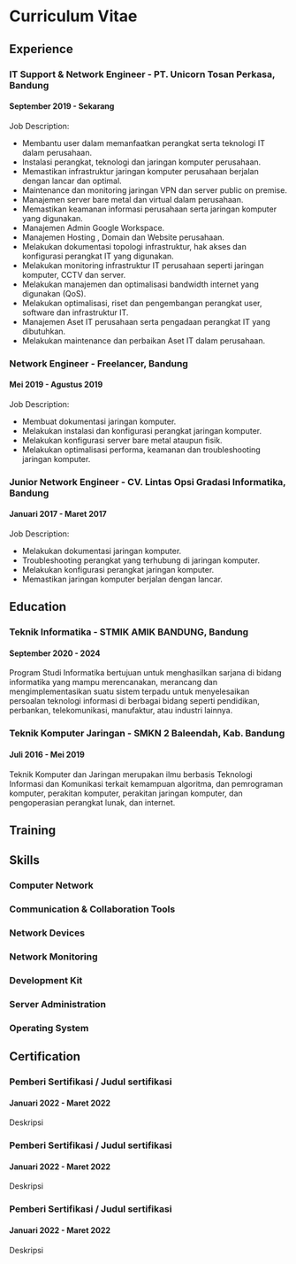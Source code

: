 # Curriculum Vitae

## Experience

### IT Support & Network Engineer - PT. Unicorn Tosan Perkasa, Bandung

#### September 2019 - Sekarang

Job Description:

* Membantu user dalam memanfaatkan perangkat serta teknologi IT dalam perusahaan.&#x20;
* Instalasi perangkat, teknologi dan jaringan komputer perusahaan.
* Memastikan infrastruktur jaringan komputer perusahaan berjalan dengan lancar dan optimal.
* Maintenance dan monitoring jaringan VPN dan server public on premise.
* Manajemen server bare metal dan virtual dalam perusahaan.
* Memastikan keamanan informasi perusahaan serta jaringan komputer yang digunakan.
* Manajemen Admin Google Workspace.
* Manajemen Hosting , Domain dan Website perusahaan.
* Melakukan dokumentasi topologi infrastruktur, hak akses dan konfigurasi perangkat IT yang digunakan.&#x20;
* Melakukan monitoring infrastruktur IT perusahaan seperti jaringan komputer, CCTV dan server.
* Melakukan manajemen dan optimalisasi bandwidth internet yang digunakan (QoS).
* Melakukan optimalisasi, riset dan pengembangan perangkat user, software dan infrastruktur IT.&#x20;
* Manajemen Aset IT perusahaan serta pengadaan perangkat IT yang dibutuhkan.
* Melakukan maintenance dan perbaikan Aset IT dalam perusahaan.

### Network Engineer - Freelancer, Bandung

#### Mei 2019 - Agustus 2019

Job Description:

* Membuat dokumentasi jaringan komputer.
* Melakukan instalasi dan konfigurasi perangkat jaringan komputer.
* Melakukan konfigurasi server bare metal ataupun fisik.
* Melakukan optimalisasi performa, keamanan dan troubleshooting jaringan komputer.

### Junior Network Engineer - CV. Lintas Opsi Gradasi Informatika, Bandung

#### Januari 2017 - Maret 2017

Job Description:

* Melakukan dokumentasi jaringan komputer.
* Troubleshooting perangkat yang terhubung di jaringan komputer.
* Melakukan konfigurasi perangkat jaringan komputer.
* Memastikan jaringan komputer berjalan dengan lancar.

## Education

### Teknik Informatika - STMIK AMIK BANDUNG, Bandung

#### September 2020 - 2024

Program Studi Informatika bertujuan untuk menghasilkan sarjana di bidang informatika yang mampu merencanakan, merancang dan mengimplementasikan suatu sistem terpadu untuk menyelesaikan persoalan teknologi informasi di berbagai bidang seperti pendidikan, perbankan, telekomunikasi, manufaktur, atau industri lainnya.

### Teknik Komputer Jaringan - SMKN 2 Baleendah, Kab. Bandung

#### Juli 2016 - Mei 2019

Teknik Komputer dan Jaringan merupakan ilmu berbasis Teknologi Informasi dan Komunikasi terkait kemampuan algoritma, dan pemrograman komputer, perakitan komputer, perakitan jaringan komputer, dan pengoperasian perangkat lunak, dan internet.



## Training

## Skills

### Computer Network

### Communication & Collaboration Tools

### Network Devices

### Network Monitoring

### Development Kit

### Server Administration

### Operating System





## Certification

### Pemberi Sertifikasi / Judul sertifikasi

#### Januari 2022 - Maret 2022

Deskripsi

### Pemberi Sertifikasi / Judul sertifikasi

#### Januari 2022 - Maret 2022

Deskripsi

### Pemberi Sertifikasi / Judul sertifikasi

#### Januari 2022 - Maret 2022

Deskripsi

